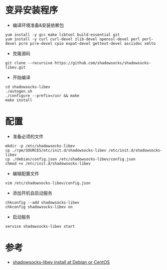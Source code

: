 # 变异安装程序

* 编译环境准备&安装依赖包

```
yum install -y gcc make libtool build-essential git
yum install -y curl curl-devel zlib-devel openssl-devel perl perl-devel pcre pcre-devel cpio expat-devel gettext-devel asciidoc xmlto
```

* 克隆源码

```
git clone --recursive https://github.com/shadowsocks/shadowsocks-libev.git
```

* 开始编译

```
cd shadowsocks-libev
./autogen.sh
./configure --prefix=/usr && make
make install
```

# 配置

* 准备必须的文件

```
mkdir -p /etc/shadowsocks-libev
cp ./rpm/SOURCES/etc/init.d/shadowsocks-libev /etc/init.d/shadowsocks-libev
cp ./debian/config.json /etc/shadowsocks-libev/config.json
chmod +x /etc/init.d/shadowsocks-libev
```

* 编辑配置文件

```
vim /etc/shadowsocks-libev/config.json
```

* 添加开机自启动服务

```
chkconfig --add shadowsocks-libev
chkconfig shadowsocks-libev on
```

* 启动服务

```
service shadowsocks-libev start
```

# 参考

* [shadowsocks-libev install at Debian or CentOS](https://gist.github.com/aa65535/ea090063496b0d3a1748)
